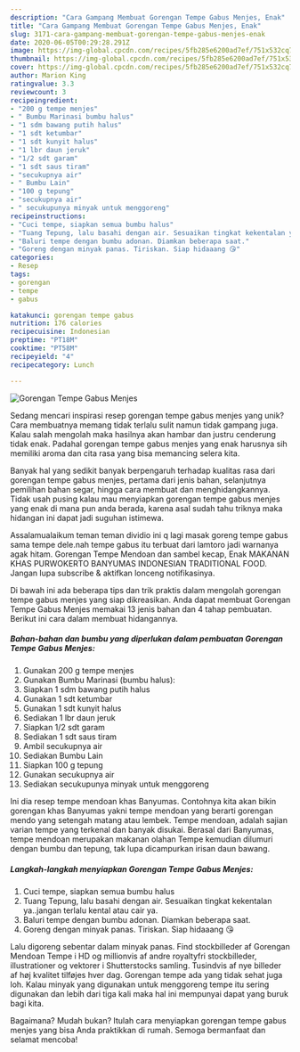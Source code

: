 ```yaml
---
description: "Cara Gampang Membuat Gorengan Tempe Gabus Menjes, Enak"
title: "Cara Gampang Membuat Gorengan Tempe Gabus Menjes, Enak"
slug: 3171-cara-gampang-membuat-gorengan-tempe-gabus-menjes-enak
date: 2020-06-05T00:29:28.291Z
image: https://img-global.cpcdn.com/recipes/5fb285e6200ad7ef/751x532cq70/gorengan-tempe-gabus-menjes-foto-resep-utama.jpg
thumbnail: https://img-global.cpcdn.com/recipes/5fb285e6200ad7ef/751x532cq70/gorengan-tempe-gabus-menjes-foto-resep-utama.jpg
cover: https://img-global.cpcdn.com/recipes/5fb285e6200ad7ef/751x532cq70/gorengan-tempe-gabus-menjes-foto-resep-utama.jpg
author: Marion King
ratingvalue: 3.3
reviewcount: 3
recipeingredient:
- "200 g tempe menjes"
- " Bumbu Marinasi bumbu halus"
- "1 sdm bawang putih halus"
- "1 sdt ketumbar"
- "1 sdt kunyit halus"
- "1 lbr daun jeruk"
- "1/2 sdt garam"
- "1 sdt saus tiram"
- "secukupnya air"
- " Bumbu Lain"
- "100 g tepung"
- "secukupnya air"
- " secukupunya minyak untuk menggoreng"
recipeinstructions:
- "Cuci tempe, siapkan semua bumbu halus"
- "Tuang Tepung, lalu basahi dengan air. Sesuaikan tingkat kekentalan ya..jangan terlalu kental atau cair ya."
- "Baluri tempe dengan bumbu adonan. Diamkan beberapa saat."
- "Goreng dengan minyak panas. Tiriskan. Siap hidaaang 😘"
categories:
- Resep
tags:
- gorengan
- tempe
- gabus

katakunci: gorengan tempe gabus 
nutrition: 176 calories
recipecuisine: Indonesian
preptime: "PT18M"
cooktime: "PT58M"
recipeyield: "4"
recipecategory: Lunch

---
```



![Gorengan Tempe Gabus Menjes](https://img-global.cpcdn.com/recipes/5fb285e6200ad7ef/751x532cq70/gorengan-tempe-gabus-menjes-foto-resep-utama.jpg)

Sedang mencari inspirasi resep gorengan tempe gabus menjes yang unik? Cara membuatnya memang tidak terlalu sulit namun tidak gampang juga. Kalau salah mengolah maka hasilnya akan hambar dan justru cenderung tidak enak. Padahal gorengan tempe gabus menjes yang enak harusnya sih memiliki aroma dan cita rasa yang bisa memancing selera kita.

Banyak hal yang sedikit banyak berpengaruh terhadap kualitas rasa dari gorengan tempe gabus menjes, pertama dari jenis bahan, selanjutnya pemilihan bahan segar, hingga cara membuat dan menghidangkannya. Tidak usah pusing kalau mau menyiapkan gorengan tempe gabus menjes yang enak di mana pun anda berada, karena asal sudah tahu triknya maka hidangan ini dapat jadi suguhan istimewa.

Assalamualaikum teman teman dividio ini q lagi masak goreng tempe gabus sama tempe dele.nah tempe gabus itu terbuat dari lamtoro jadi warnanya agak hitam. Gorengan Tempe Mendoan dan sambel kecap, Enak MAKANAN KHAS PURWOKERTO BANYUMAS INDONESIAN TRADITIONAL FOOD. Jangan lupa subscribe &amp; aktifkan lonceng notifikasinya.


Di bawah ini ada beberapa tips dan trik praktis dalam mengolah gorengan tempe gabus menjes yang siap dikreasikan. Anda dapat membuat Gorengan Tempe Gabus Menjes memakai 13 jenis bahan dan 4 tahap pembuatan. Berikut ini cara dalam membuat hidangannya.

<!--inarticleads1-->

##### Bahan-bahan dan bumbu yang diperlukan dalam pembuatan Gorengan Tempe Gabus Menjes:

1. Gunakan 200 g tempe menjes
1. Gunakan  Bumbu Marinasi (bumbu halus):
1. Siapkan 1 sdm bawang putih halus
1. Gunakan 1 sdt ketumbar
1. Gunakan 1 sdt kunyit halus
1. Sediakan 1 lbr daun jeruk
1. Siapkan 1/2 sdt garam
1. Sediakan 1 sdt saus tiram
1. Ambil secukupnya air
1. Sediakan  Bumbu Lain
1. Siapkan 100 g tepung
1. Gunakan secukupnya air
1. Sediakan  secukupunya minyak untuk menggoreng


Ini dia resep tempe mendoan khas Banyumas. Contohnya kita akan bikin gorengan khas Banyumas yakni tempe mendoan yang berarti gorengan mendo yang setengah matang atau lembek. Tempe mendoan, adalah sajian varian tempe yang terkenal dan banyak disukai. Berasal dari Banyumas, tempe mendoan merupakan makanan olahan Tempe kemudian dilumuri dengan bumbu dan tepung, tak lupa dicampurkan irisan daun bawang. 

<!--inarticleads2-->

##### Langkah-langkah menyiapkan Gorengan Tempe Gabus Menjes:

1. Cuci tempe, siapkan semua bumbu halus
1. Tuang Tepung, lalu basahi dengan air. Sesuaikan tingkat kekentalan ya..jangan terlalu kental atau cair ya.
1. Baluri tempe dengan bumbu adonan. Diamkan beberapa saat.
1. Goreng dengan minyak panas. Tiriskan. Siap hidaaang 😘


Lalu digoreng sebentar dalam minyak panas. Find stockbilleder af Gorengan Mendoan Tempe i HD og millionvis af andre royaltyfri stockbilleder, illustrationer og vektorer i Shutterstocks samling. Tusindvis af nye billeder af høj kvalitet tilføjes hver dag. Gorengan tempe ada yang tidak sehat juga loh. Kalau minyak yang digunakan untuk menggoreng tempe itu sering digunakan dan lebih dari tiga kali maka hal ini mempunyai dapat yang buruk bagi kita. 

Bagaimana? Mudah bukan? Itulah cara menyiapkan gorengan tempe gabus menjes yang bisa Anda praktikkan di rumah. Semoga bermanfaat dan selamat mencoba!
